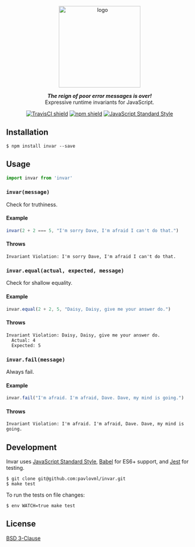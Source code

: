 <p align="center"><img src="https://raw.githubusercontent.com/pavlovml/invar/master/resources/logo.png" alt="logo" width="220" /></p>

<p align="center"><em><strong>The reign of poor error messages is over!</strong></em><br />Expressive runtime invariants for JavaScript.</p>

<p align="center"><a href="https://travis-ci.org/pavlovml/invar"><img src="https://img.shields.io/travis/pavlovml/invar.svg" alt="TravisCI shield" /></a> <a href="https://www.npmjs.com/package/invar"><img src="https://img.shields.io/npm/v/invar.svg" alt="npm shield" /></a> <a href="http://standardjs.com"><img src="https://img.shields.io/badge/code%20style-standard-brightgreen.svg?style=flat" alt="JavaScript Standard Style" /></a></p>

## Installation

    $ npm install invar --save

## Usage

```javascript
import invar from 'invar'
```

### `invar(message)`

Check for truthiness.

#### Example

```javascript
invar(2 + 2 === 5, "I'm sorry Dave, I'm afraid I can't do that.")
```
 
#### Throws

    Invariant Violation: I'm sorry Dave, I'm afraid I can't do that.

### `invar.equal(actual, expected, message)`

Check for shallow equality.

#### Example

```javascript
invar.equal(2 + 2, 5, "Daisy, Daisy, give me your answer do.")
```

#### Throws

    Invariant Violation: Daisy, Daisy, give me your answer do.
      Actual: 4
      Expected: 5

### `invar.fail(message)`

Always fail.

#### Example

```javascript
invar.fail("I'm afraid. I'm afraid, Dave. Dave, my mind is going.")
```

#### Throws

    Invariant Violation: I'm afraid. I'm afraid, Dave. Dave, my mind is going.

## Development

Invar uses [JavaScript Standard Style](https://github.com/feross/standard), [Babel](https://babeljs.io/) for ES6+ support, and [Jest](http://facebook.github.io/jest/) for testing.

    $ git clone git@github.com:pavlovml/invar.git
    $ make test

To run the tests on file changes:

    $ env WATCH=true make test

## License

[BSD 3-Clause](https://github.com/pavlovml/invar/blob/master/LICENSE)
